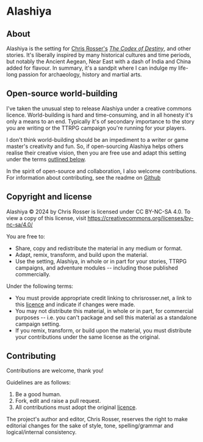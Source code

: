 # Alashiya

## About

Alashiya is the setting for [Chris Rosser's](https://chrisrosser.net) [*The Codex of Destiny*](https://chrisrosser.net/books/codex-of-destiny), and other stories. It's liberally inspired by many historical cultures and time periods, but notably the Ancient Aegean, Near East with a dash of India and China added for flavour. In summary, it's a sandpit where I can indulge my life-long passion for archaeology, history and martial arts.

## Open-source world-building

I've taken the unusual step to release Alashiya under a creative commons licence. World-building is hard and time-consuming, and in all honesty it's only a means to an end. Typically it's of secondary importance to the story you are writing or the TTRPG campaign you're running for your players.

I don't think world-building should be an impediment to a writer or game master's creativity and fun. So, if open-sourcing Alashiya helps others realise their creative vision, then you are free use and adapt this setting under the terms [outlined below](#copyright-and-license).

In the spirit of open-source and collaboration, I also welcome contributions. For information about contributing, see the readme on [Github](https://github.com/foss-scribe/alashiya/blob/master/README.md)

## Copyright and license

Alashiya © 2024 by Chris Rosser is licensed under CC BY-NC-SA 4.0. To view a copy of this license, visit https://creativecommons.org/licenses/by-nc-sa/4.0/

You are free to:

* Share, copy and redistribute the material in any medium or format.
* Adapt, remix, transform, and build upon the material.
* Use the setting, Alashiya, in whole or in part for your stories, TTRPG campaigns, and adventure modules -- including those published commercially.

Under the following terms:

* You must provide appropriate credit linking to chrisrosser.net, a link to this [licence](https://creativecommons.org/licenses/by-nc-sa/4.0/) and indicate if changes were made.
* You may not distribute this material, in whole or in part, for commercial purposes -- i.e. you can't package and sell this material as a standalone campaign setting.
* If you remix, transform, or build upon the material, you must distribute your contributions under the same license as the original.

## Contributing

Contributions are welcome, thank you!

Guidelines are as follows:

1. Be a good human.
2. Fork, edit and raise a pull request.
3. All contributions must adopt the original [licence](#copyright-and-license).


The project's author and editor, Chris Rosser, reserves the right to make editorial changes for the sake of style, tone, spelling/grammar and logical/internal consistency.